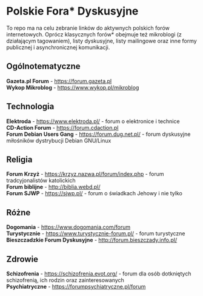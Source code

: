 # Polskie Fora* Dyskusyjne

To repo ma na celu zebranie linków do aktywnych polskich forów internetowych. Oprócz klasycznych forów* obejmuje też mikroblogi (z działającym tagowaniem), listy dyskusyjne, listy mailingowe oraz inne formy publicznej i asynchronicznej komunikacji.

## Ogólnotematyczne
**Gazeta.pl Forum** - https://forum.gazeta.pl  
**Wykop Mikroblog** - https://www.wykop.pl/mikroblog  

## Technologia
**Elektroda** - https://www.elektroda.pl/ - forum o elektronice i technice  
**CD-Action Forum** - https://forum.cdaction.pl  
**Forum Debian Users Gang** - https://forum.dug.net.pl/ - forum dyskusyjne miłośników dystrybucji Debian GNU/Linux  

## Religia
**Forum Krzyż** - https://krzyz.nazwa.pl/forum/index.php - forum tradcyjonalistów katolickich  
**Forum biblijne** - http://biblia.webd.pl/  
**Forum SJWP** - https://sjwp.pl/ - forum o świadkach Jehowy i nie tylko  

## Różne
**Dogomania** - https://www.dogomania.com/forum  
**Turystycznie** - https://www.turystycznie-forum.pl/ - forum turystyczne  
**Bieszczadzkie Forum Dyskusyjne** - http://forum.bieszczady.info.pl/  


## Zdrowie
**Schizofrenia** - https://schizofrenia.evot.org/ - forum dla osób dotkniętych schizofrenią, ich rodzin oraz zainteresowanych  
**Psychiatryczne** - https://forumpsychiatryczne.pl/forum  
